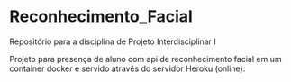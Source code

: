 # Reconhecimento_Facial
Repositório para a disciplina de Projeto Interdisciplinar I

Projeto para presença de aluno com api de reconhecimento facial em um container docker e servido através do servidor Heroku (online).
